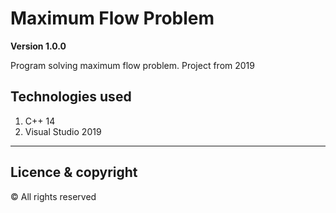 # Maximum Flow Problem

**Version 1.0.0**

Program solving maximum flow problem. 
Project from 2019

## Technologies used
1. C++ 14
2. Visual Studio 2019

---
## Licence & copyright
© All rights reserved

